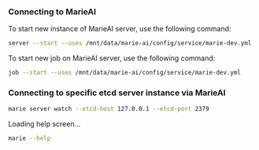 ### Connecting to MarieAI

To start new instance of MarieAI server, use the following command:

```bash
server --start --uses /mnt/data/marie-ai/config/service/marie-dev.yml
```

To start new job on MarieAI server, use the following command:

```bash
job --start --uses /mnt/data/marie-ai/config/service/marie-dev.yml
```


### Connecting to specific etcd server instance via MarieAI

```bash
marie server watch --etcd-host 127.0.0.1 --etcd-port 2379
```


Loading help screen...

```bash
marie --help
```
